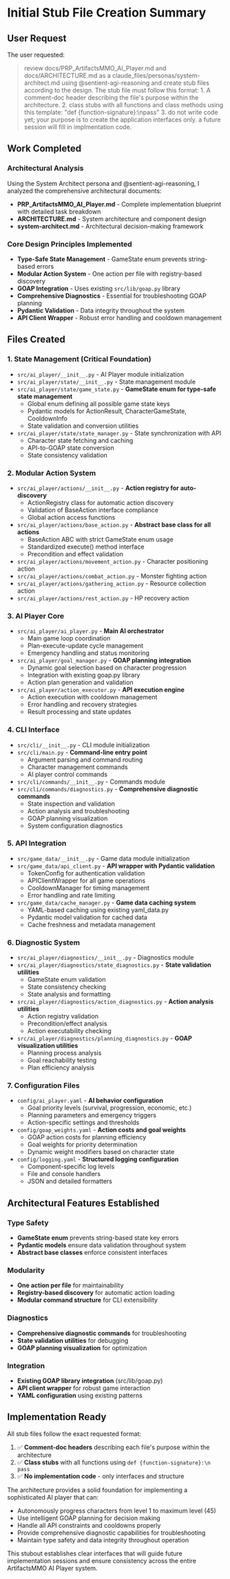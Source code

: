 # Initial Stub File Creation Summary

## User Request

The user requested:
> review docs/PRP_ArtifactsMMO_AI_Player.md and docs/ARCHITECTURE.md as a claude_files/personas/system-architect.md using @sentient-agi-reasoning and create stub files according to the design. The stub file must follow this format: 1. A comment-doc header describing the file's purpose within the architecture. 2. class stubs with all functions and class methods using this template: "def {function-signature}:\npass" 3. do not write code yet; your purpose is to create the application interfaces only. a future session will fill in implmentation code.

## Work Completed

### Architectural Analysis
Using the System Architect persona and @sentient-agi-reasoning, I analyzed the comprehensive architectural documents:
- **PRP_ArtifactsMMO_AI_Player.md** - Complete implementation blueprint with detailed task breakdown
- **ARCHITECTURE.md** - System architecture and component design
- **system-architect.md** - Architectural decision-making framework

### Core Design Principles Implemented
- **Type-Safe State Management** - GameState enum prevents string-based errors
- **Modular Action System** - One action per file with registry-based discovery  
- **GOAP Integration** - Uses existing `src/lib/goap.py` library
- **Comprehensive Diagnostics** - Essential for troubleshooting GOAP planning
- **Pydantic Validation** - Data integrity throughout the system
- **API Client Wrapper** - Robust error handling and cooldown management

## Files Created

### 1. State Management (Critical Foundation)
- `src/ai_player/__init__.py` - AI Player module initialization
- `src/ai_player/state/__init__.py` - State management module
- `src/ai_player/state/game_state.py` - **GameState enum for type-safe state management**
  - Global enum defining all possible game state keys
  - Pydantic models for ActionResult, CharacterGameState, CooldownInfo
  - State validation and conversion utilities
- `src/ai_player/state/state_manager.py` - State synchronization with API
  - Character state fetching and caching
  - API-to-GOAP state conversion
  - State consistency validation

### 2. Modular Action System
- `src/ai_player/actions/__init__.py` - **Action registry for auto-discovery**
  - ActionRegistry class for automatic action discovery
  - Validation of BaseAction interface compliance
  - Global action access functions
- `src/ai_player/actions/base_action.py` - **Abstract base class for all actions**
  - BaseAction ABC with strict GameState enum usage
  - Standardized execute() method interface
  - Precondition and effect validation
- `src/ai_player/actions/movement_action.py` - Character positioning action
- `src/ai_player/actions/combat_action.py` - Monster fighting action
- `src/ai_player/actions/gathering_action.py` - Resource collection action
- `src/ai_player/actions/rest_action.py` - HP recovery action

### 3. AI Player Core
- `src/ai_player/ai_player.py` - **Main AI orchestrator**
  - Main game loop coordination
  - Plan-execute-update cycle management
  - Emergency handling and status monitoring
- `src/ai_player/goal_manager.py` - **GOAP planning integration**
  - Dynamic goal selection based on character progression
  - Integration with existing goap.py library
  - Action plan generation and validation
- `src/ai_player/action_executor.py` - **API execution engine**
  - Action execution with cooldown management
  - Error handling and recovery strategies
  - Result processing and state updates

### 4. CLI Interface
- `src/cli/__init__.py` - CLI module initialization
- `src/cli/main.py` - **Command-line entry point**
  - Argument parsing and command routing
  - Character management commands
  - AI player control commands
- `src/cli/commands/__init__.py` - Commands module
- `src/cli/commands/diagnostics.py` - **Comprehensive diagnostic commands**
  - State inspection and validation
  - Action analysis and troubleshooting
  - GOAP planning visualization
  - System configuration diagnostics

### 5. API Integration
- `src/game_data/__init__.py` - Game data module initialization
- `src/game_data/api_client.py` - **API wrapper with Pydantic validation**
  - TokenConfig for authentication validation
  - APIClientWrapper for all game operations
  - CooldownManager for timing management
  - Error handling and rate limiting
- `src/game_data/cache_manager.py` - **Game data caching system**
  - YAML-based caching using existing yaml_data.py
  - Pydantic model validation for cached data
  - Cache freshness and metadata management

### 6. Diagnostic System
- `src/ai_player/diagnostics/__init__.py` - Diagnostics module
- `src/ai_player/diagnostics/state_diagnostics.py` - **State validation utilities**
  - GameState enum validation
  - State consistency checking
  - State analysis and formatting
- `src/ai_player/diagnostics/action_diagnostics.py` - **Action analysis utilities**
  - Action registry validation
  - Precondition/effect analysis
  - Action executability checking
- `src/ai_player/diagnostics/planning_diagnostics.py` - **GOAP visualization utilities**
  - Planning process analysis
  - Goal reachability testing
  - Plan efficiency analysis

### 7. Configuration Files
- `config/ai_player.yaml` - **AI behavior configuration**
  - Goal priority levels (survival, progression, economic, etc.)
  - Planning parameters and emergency triggers
  - Action-specific settings and thresholds
- `config/goap_weights.yaml` - **Action costs and goal weights**
  - GOAP action costs for planning efficiency
  - Goal weights for priority determination
  - Dynamic weight modifiers based on character state
- `config/logging.yaml` - **Structured logging configuration**
  - Component-specific log levels
  - File and console handlers
  - JSON and detailed formatters

## Architectural Features Established

### Type Safety
- **GameState enum** prevents string-based state key errors
- **Pydantic models** ensure data validation throughout system
- **Abstract base classes** enforce consistent interfaces

### Modularity
- **One action per file** for maintainability
- **Registry-based discovery** for automatic action loading
- **Modular command structure** for CLI extensibility

### Diagnostics
- **Comprehensive diagnostic commands** for troubleshooting
- **State validation utilities** for debugging
- **GOAP planning visualization** for optimization

### Integration
- **Existing GOAP library integration** (src/lib/goap.py)
- **API client wrapper** for robust game interaction
- **YAML configuration** using existing patterns

## Implementation Ready

All stub files follow the exact requested format:
1. ✅ **Comment-doc headers** describing each file's purpose within the architecture
2. ✅ **Class stubs** with all functions using `def {function-signature}:\n    pass`
3. ✅ **No implementation code** - only interfaces and structure

The architecture provides a solid foundation for implementing a sophisticated AI player that can:
- Autonomously progress characters from level 1 to maximum level (45)
- Use intelligent GOAP planning for decision making
- Handle all API constraints and cooldowns properly
- Provide comprehensive diagnostic capabilities for troubleshooting
- Maintain type safety and data integrity throughout operation

This stubout establishes clear interfaces that will guide future implementation sessions and ensure consistency across the entire ArtifactsMMO AI Player system.
